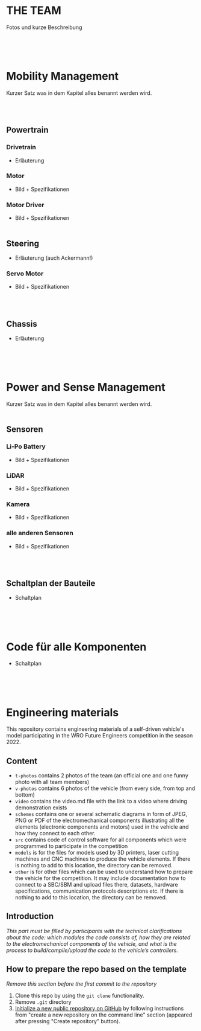 # THE TEAM

Fotos und kurze Beschreibung

<br><br><br>

# Mobility Management

Kurzer Satz was in dem Kapitel alles benannt werden wird.

<br><br>
## Powertrain

### Drivetrain
- Erläuterung

### Motor
- Bild + Spezifikationen

### Motor Driver
- Bild + Spezifikationen
<br><br>

## Steering
- Erläuterung (auch Ackermann!)

### Servo Motor
- Bild + Spezifikationen

<br><br>
## Chassis
- Erläuterung

<br><br><br>

# Power and Sense Management

Kurzer Satz was in dem Kapitel alles benannt werden wird.
<br><br>

## Sensoren
  
### Li-Po Battery
- Bild + Spezifikationen

### LiDAR
- Bild + Spezifikationen

### Kamera
- Bild + Spezifikationen

### alle anderen Sensoren
- Bild + Spezifikationen

<br><br>
## Schaltplan der Bauteile
- Schaltplan
  
<br><br><br>
# Code für alle Komponenten
- Schaltplan


<br><br><br>


Engineering materials
====

This repository contains engineering materials of a self-driven vehicle's model participating in the WRO Future Engineers competition in the season 2022.

## Content

* `t-photos` contains 2 photos of the team (an official one and one funny photo with all team members)
* `v-photos` contains 6 photos of the vehicle (from every side, from top and bottom)
* `video` contains the video.md file with the link to a video where driving demonstration exists
* `schemes` contains one or several schematic diagrams in form of JPEG, PNG or PDF of the electromechanical components illustrating all the elements (electronic components and motors) used in the vehicle and how they connect to each other.
* `src` contains code of control software for all components which were programmed to participate in the competition
* `models` is for the files for models used by 3D printers, laser cutting machines and CNC machines to produce the vehicle elements. If there is nothing to add to this location, the directory can be removed.
* `other` is for other files which can be used to understand how to prepare the vehicle for the competition. It may include documentation how to connect to a SBC/SBM and upload files there, datasets, hardware specifications, communication protocols descriptions etc. If there is nothing to add to this location, the directory can be removed.

## Introduction

_This part must be filled by participants with the technical clarifications about the code: which modules the code consists of, how they are related to the electromechanical components of the vehicle, and what is the process to build/compile/upload the code to the vehicle’s controllers._

## How to prepare the repo based on the template

_Remove this section before the first commit to the repository_

1. Clone this repo by using the `git clone` functionality.
2. Remove `.git` directory
3. [Initialize a new public repository on GitHub](https://github.com/new) by following instructions from "create a new repository on the command line" section (appeared after pressing "Create repository" button).
